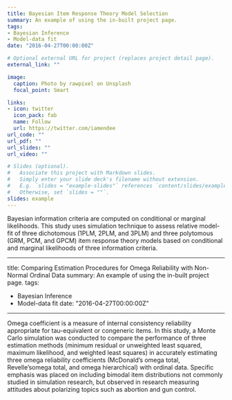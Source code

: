 ```yaml
---
title: Bayesian Item Response Theory Model Selection
summary: An example of using the in-built project page.
tags:
- Bayesian Inference
- Model-data fit
date: "2016-04-27T00:00:00Z"

# Optional external URL for project (replaces project detail page).
external_link: ""

image:
  caption: Photo by rawpixel on Unsplash
  focal_point: Smart

links:
- icon: twitter
  icon_pack: fab
  name: Follow
  url: https://twitter.com/iamendee
url_code: ""
url_pdf: ""
url_slides: ""
url_video: ""

# Slides (optional).
#   Associate this project with Markdown slides.
#   Simply enter your slide deck's filename without extension.
#   E.g. `slides = "example-slides"` references `content/slides/example-slides.md`.
#   Otherwise, set `slides = ""`.
slides: example
---
```


Bayesian information criteria are computed on conditional or marginal likelihoods. This study uses simulation technique to assess relative model-fit of three dichotomous (1PLM, 2PLM, and 3PLM) and three polytomous (GRM, PCM, and GPCM) item response theory models based on conditional and marginal likelihoods of three information criteria.

---
title: Comparing Estimation Procedures for Omega Reliability with Non-Normal Ordinal Data
summary: An example of using the in-built project page.
tags:
- Bayesian Inference
- Model-data fit
date: "2016-04-27T00:00:00Z"
---

Omega coefficient is a measure of internal consistency reliability appropriate for tau-equivalent or congeneric items. In this study, a Monte Carlo simulation 
was conducted to compare the performance of three estimation methods (minimum residual or unweighted least squared, maximum likelihood, and weighted least squares) in accurately estimating three omega reliability coefficients (McDonald’s omega total, Revelle’somega total, and omega hierarchical) with ordinal data. Specific emphasis was placed on including bimodal item distributions not commonly studied in simulation research, but observed in research measuring attitudes about polarizing topics such as abortion and gun control.
